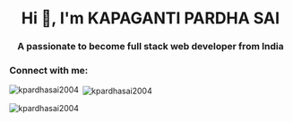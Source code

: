 <h1 align="center">Hi 👋, I'm KAPAGANTI PARDHA SAI</h1>
<h3 align="center">A passionate to become full stack web developer from India</h3>

<h3 align="left">Connect with me:</h3>
<p align="left">
</p>

<p><img align="left" src="https://github-readme-stats.vercel.app/api/top-langs?username=kpardhasai2004&show_icons=true&locale=en&layout=compact" alt="kpardhasai2004" /></p>

<p>&nbsp;<img align="center" src="https://github-readme-stats.vercel.app/api?username=kpardhasai2004&show_icons=true&locale=en" alt="kpardhasai2004" /></p>

<p><img align="center" src="https://github-readme-streak-stats.herokuapp.com/?user=kpardhasai2004&" alt="kpardhasai2004" /></p>
